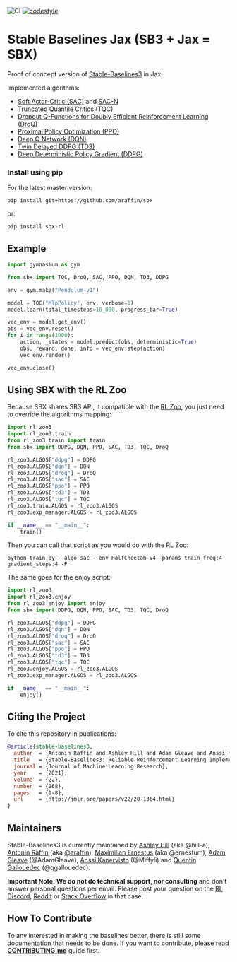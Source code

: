 <!-- <img src="docs/\_static/img/logo.png" align="right" width="40%"/> -->

<!-- [![Documentation Status](https://readthedocs.org/projects/stable-baselines/badge/?version=master)](https://stable-baselines3.readthedocs.io/en/master/?badge=master) [![coverage report](https://gitlab.com/araffin/stable-baselines3/badges/master/coverage.svg)](https://gitlab.com/araffin/stable-baselines3/-/commits/master) -->
![CI](https://github.com/araffin/sbx/workflows/CI/badge.svg)
[![codestyle](https://img.shields.io/badge/code%20style-black-000000.svg)](https://github.com/psf/black)


# Stable Baselines Jax (SB3 + Jax = SBX)

Proof of concept version of [Stable-Baselines3](https://github.com/DLR-RM/stable-baselines3) in Jax.

Implemented algorithms:
- [Soft Actor-Critic (SAC)](https://arxiv.org/abs/1801.01290) and [SAC-N](https://arxiv.org/abs/2110.01548)
- [Truncated Quantile Critics (TQC)](https://arxiv.org/abs/2005.04269)
- [Dropout Q-Functions for Doubly Efficient Reinforcement Learning (DroQ)](https://openreview.net/forum?id=xCVJMsPv3RT)
- [Proximal Policy Optimization (PPO)](https://arxiv.org/abs/1707.06347)
- [Deep Q Network (DQN)](https://arxiv.org/abs/1312.5602)
- [Twin Delayed DDPG (TD3)](https://arxiv.org/abs/1802.09477)
- [Deep Deterministic Policy Gradient (DDPG)](https://arxiv.org/abs/1509.02971)


### Install using pip

For the latest master version:
```
pip install git+https://github.com/araffin/sbx
```
or:
```
pip install sbx-rl
```

## Example


```python
import gymnasium as gym

from sbx import TQC, DroQ, SAC, PPO, DQN, TD3, DDPG

env = gym.make("Pendulum-v1")

model = TQC("MlpPolicy", env, verbose=1)
model.learn(total_timesteps=10_000, progress_bar=True)

vec_env = model.get_env()
obs = vec_env.reset()
for i in range(1000):
    action, _states = model.predict(obs, deterministic=True)
    obs, reward, done, info = vec_env.step(action)
    vec_env.render()

vec_env.close()
```

## Using SBX with the RL Zoo

Because SBX shares SB3 API, it compatible with the [RL Zoo](https://github.com/DLR-RM/rl-baselines3-zoo), you just need to override the algorithms mapping:

```python
import rl_zoo3
import rl_zoo3.train
from rl_zoo3.train import train
from sbx import DDPG, DQN, PPO, SAC, TD3, TQC, DroQ

rl_zoo3.ALGOS["ddpg"] = DDPG
rl_zoo3.ALGOS["dqn"] = DQN
rl_zoo3.ALGOS["droq"] = DroQ
rl_zoo3.ALGOS["sac"] = SAC
rl_zoo3.ALGOS["ppo"] = PPO
rl_zoo3.ALGOS["td3"] = TD3
rl_zoo3.ALGOS["tqc"] = TQC
rl_zoo3.train.ALGOS = rl_zoo3.ALGOS
rl_zoo3.exp_manager.ALGOS = rl_zoo3.ALGOS

if __name__ == "__main__":
    train()
```

Then you can call that script as you would do with the RL Zoo:

```
python train.py --algo sac --env HalfCheetah-v4 -params train_freq:4 gradient_steps:4 -P
```

The same goes for the enjoy script:

```python
import rl_zoo3
import rl_zoo3.enjoy
from rl_zoo3.enjoy import enjoy
from sbx import DDPG, DQN, PPO, SAC, TD3, TQC, DroQ

rl_zoo3.ALGOS["ddpg"] = DDPG
rl_zoo3.ALGOS["dqn"] = DQN
rl_zoo3.ALGOS["droq"] = DroQ
rl_zoo3.ALGOS["sac"] = SAC
rl_zoo3.ALGOS["ppo"] = PPO
rl_zoo3.ALGOS["td3"] = TD3
rl_zoo3.ALGOS["tqc"] = TQC
rl_zoo3.enjoy.ALGOS = rl_zoo3.ALGOS
rl_zoo3.exp_manager.ALGOS = rl_zoo3.ALGOS

if __name__ == "__main__":
    enjoy()
```


## Citing the Project

To cite this repository in publications:

```bibtex
@article{stable-baselines3,
  author  = {Antonin Raffin and Ashley Hill and Adam Gleave and Anssi Kanervisto and Maximilian Ernestus and Noah Dormann},
  title   = {Stable-Baselines3: Reliable Reinforcement Learning Implementations},
  journal = {Journal of Machine Learning Research},
  year    = {2021},
  volume  = {22},
  number  = {268},
  pages   = {1-8},
  url     = {http://jmlr.org/papers/v22/20-1364.html}
}
```

## Maintainers

Stable-Baselines3 is currently maintained by [Ashley Hill](https://github.com/hill-a) (aka @hill-a), [Antonin Raffin](https://araffin.github.io/) (aka [@araffin](https://github.com/araffin)), [Maximilian Ernestus](https://github.com/ernestum) (aka @ernestum), [Adam Gleave](https://github.com/adamgleave) (@AdamGleave), [Anssi Kanervisto](https://github.com/Miffyli) (@Miffyli) and [Quentin Gallouédec](https://gallouedec.com/) (@qgallouedec).

**Important Note: We do not do technical support, nor consulting** and don't answer personal questions per email.
Please post your question on the [RL Discord](https://discord.com/invite/xhfNqQv), [Reddit](https://www.reddit.com/r/reinforcementlearning/) or [Stack Overflow](https://stackoverflow.com/) in that case.


## How To Contribute

To any interested in making the baselines better, there is still some documentation that needs to be done.
If you want to contribute, please read [**CONTRIBUTING.md**](./CONTRIBUTING.md) guide first.
